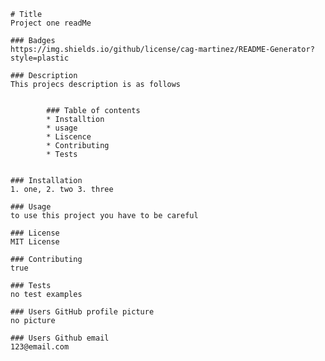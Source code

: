 
    # Title 
    Project one readMe

    ### Badges 
    https://img.shields.io/github/license/cag-martinez/README-Generator?style=plastic

    ### Description 
    This projecs description is as follows

     
            ### Table of contents
            * Installtion
            * usage
            * Liscence
            * Contributing
            * Tests
            

    ### Installation 
    1. one, 2. two 3. three

    ### Usage 
    to use this project you have to be careful

    ### License 
    MIT License

    ### Contributing 
    true

    ### Tests 
    no test examples

    ### Users GitHub profile picture 
    no picture
    
    ### Users Github email 
    123@email.com
    